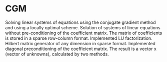 # CGM
Solving linear systems of equations using the conjugate gradient method and using a locally optimal scheme.
Solution of systems of linear equations without pre-conditioning of the coefficient matrix.
The matrix of coefficients is stored in a sparse row-column format.
Implemented LU factorization.
Hilbert matrix generator of any dimension in sparse format.
Implemented diagonal preconditioning of the coefficient matrix.
The result is a vector x (vector of unknowns), calculated by two methods.